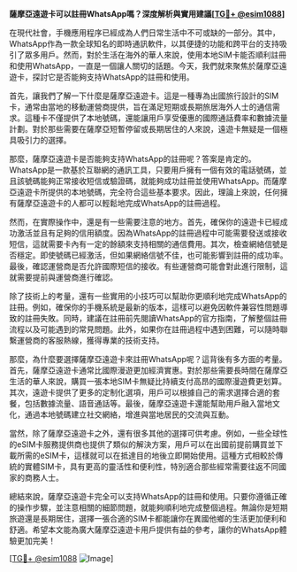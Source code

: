 **薩摩亞遠遊卡可以註冊WhatsApp嗎？深度解析與實用建議[[TG💪+ @esim1088](https://t.me/s/esim1088)]**

在現代社會，手機應用程序已經成為人們日常生活中不可或缺的一部分。其中，WhatsApp作為一款全球知名的即時通訊軟件，以其便捷的功能和跨平台的支持吸引了眾多用戶。然而，對於生活在海外的華人來說，使用本地SIM卡能否順利註冊和使用WhatsApp，一直是一個讓人關切的話題。今天，我們就來聚焦於薩摩亞遠遊卡，探討它是否能夠支持WhatsApp的註冊和使用。

首先，讓我們了解一下什麼是薩摩亞遠遊卡。這是一種專為出國旅行設計的SIM卡，通常由當地的移動運營商提供，旨在滿足短期或長期旅居海外人士的通信需求。這種卡不僅提供了本地號碼，還能讓用戶享受優惠的國際通話費率和數據流量計劃。對於那些需要在薩摩亞短暫停留或長期居住的人來說，遠遊卡無疑是一個極具吸引力的選擇。

那麼，薩摩亞遠遊卡是否能夠支持WhatsApp的註冊呢？答案是肯定的。WhatsApp是一款基於互聯網的通訊工具，只要用戶擁有一個有效的電話號碼，並且該號碼能夠正常接收短信或驗證碼，就能夠成功註冊並使用WhatsApp。而薩摩亞遠遊卡所提供的本地號碼，完全符合這些基本要求。因此，理論上來說，任何擁有薩摩亞遠遊卡的人都可以輕鬆地完成WhatsApp的註冊過程。

然而，在實際操作中，還是有一些需要注意的地方。首先，確保你的遠遊卡已經成功激活並且有足夠的信用額度。因為WhatsApp的註冊過程中可能需要發送或接收短信，這就需要卡內有一定的餘額來支持相關的通信費用。其次，檢查網絡信號是否穩定。即使號碼已經激活，但如果網絡信號不佳，也可能影響到註冊的成功率。最後，確認運營商是否允許國際短信的接收。有些運營商可能會對此進行限制，這就需要提前與運營商進行確認。

除了技術上的考量，還有一些實用的小技巧可以幫助你更順利地完成WhatsApp的註冊。例如，確保你的手機系統是最新的版本，這樣可以避免因軟件兼容性問題導致的註冊失敗。同時，建議在註冊前先閱讀WhatsApp的官方指南，了解整個註冊流程以及可能遇到的常見問題。此外，如果你在註冊過程中遇到困難，可以隨時聯繫運營商的客服熱線，獲得專業的技術支持。

那麼，為什麼要選擇薩摩亞遠遊卡來註冊WhatsApp呢？這背後有多方面的考量。首先，薩摩亞遠遊卡通常比國際漫遊更加經濟實惠。對於那些需要長時間在薩摩亞生活的華人來說，購買一張本地SIM卡無疑比持續支付高昂的國際漫遊費更划算。其次，遠遊卡提供了更多的定制化選項，用戶可以根據自己的需求選擇合適的套餐，包括數據流量、語音通話等。最後，薩摩亞遠遊卡還能幫助用戶融入當地文化，通過本地號碼建立社交網絡，增進與當地居民的交流與互動。

當然，除了薩摩亞遠遊卡之外，還有很多其他的選擇可供考慮。例如，一些全球性的eSIM卡服務提供商也提供了類似的解決方案，用戶可以在出國前提前購買並下載所需的eSIM卡，這樣就可以在抵達目的地後立即開始使用。這種方式相較於傳統的實體SIM卡，具有更高的靈活性和便利性，特別適合那些經常需要往返不同國家的商務人士。

總結來說，薩摩亞遠遊卡完全可以支持WhatsApp的註冊和使用。只要你遵循正確的操作步驟，並注意相關的細節問題，就能夠順利地完成整個過程。無論你是短期旅遊還是長期居住，選擇一張合適的SIM卡都能讓你在異國他鄉的生活更加便利和舒適。希望本文能為廣大薩摩亞遠遊卡用戶提供有益的參考，讓你的WhatsApp體驗更加完美！

[[TG💪+ @esim1088](https://t.me/s/esim1088) ![Image](https://i.postimg.cc/4NQfJmqS/Snipaste-2025-05-13-00-14-12.png)]
